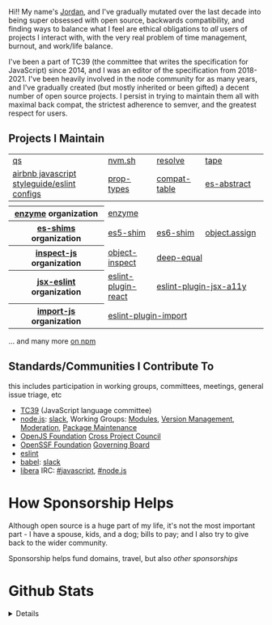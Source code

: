 <!--
**ljharb/ljharb** is a ✨ _special_ ✨ repository because its `README.md` (this file) appears on your GitHub profile.

Here are some ideas to get you started:

- 🔭 I’m currently working on ...
- 🌱 I’m currently learning ...
- 👯 I’m looking to collaborate on ...
- 🤔 I’m looking for help with ...
- 💬 Ask me about ...
- 📫 How to reach me: ...
- 😄 Pronouns: ...
- ⚡ Fun fact: ...
-->

Hi‼ My name's [Jordan](https://twitter.com/ljharb), and I've gradually mutated over the last decade into being super obsessed with open source, backwards compatibility, and finding ways to balance what I feel are ethical obligations to *all* users of projects I interact with, with the very real problem of time management, burnout, and work/life balance.

I've been a part of TC39 (the committee that writes the specification for JavaScript) since 2014, and I was an editor of the specification from 2018-2021. I've been heavily involved in the node community for as many years, and I've gradually created (but mostly inherited or been gifted) a decent number of open source projects. I persist in trying to maintain them all with maximal back compat, the strictest adherence to semver, and the greatest respect for users.

## Projects I Maintain
<table>
 <tbody>
  <tr>
   <td><a href="https://github.com/ljharb/qs">qs</a></td>
   <td><a href="https://github.com/nvm-sh/nvm">nvm.sh</a></td>
   <td><a href="https://github.com/browserify/resolve">resolve</a></td>
   <td><a href="https://github.com/substack/tape">tape</a></td>
  </tr>
  <tr>
   <td><a href="https://github.com/airbnb/javascript">airbnb javascript styleguide/eslint configs</a></td>
   <td><a href="https://github.com/facebook/prop-types">prop-types</a></td>
   <td><a href="https://github.com/kangax/compat-table">compat-table</a></td>
   <td><a href="https://github.com/ljharb/es-abstract">es-abstract</a></td>
  </tr>
  <tr><th colspan=4><img width="1000" height="1"></th></tr>
  <tr>
   <th><a href="https://github.com/enzymejs/">enzyme</a> organization</th>
   <td colspan=3><a href="https://github.com/enzymejs/enzyme">enzyme</a></td>
  </tr>
  <tr>
   <th><a href="https://github.com/es-shims">es-shims</a> organization</th>
   <td><a href="https://github.com/es-shims/es5-shim">es5-shim</a></td>
   <td><a href="https://github.com/paulmillr/es6-shim">es6-shim</a></td>
   <td><a href="https://github.com/ljharb/object.assign">object.assign</a></td>
  </tr>
  <tr>
   <th><a href="https://github.com/inspect-js/">inspect-js</a> organization</th>
   <td><a href="https://github.com/inspect-js/object-inspect">object-inspect</a></td>
   <td colspan=2><a href="https://github.com/inspect-js/node-deep-equal">deep-equal</a></td>
  </tr>
  <tr>
   <th><a href="https://github.com/jsx-eslint">jsx-eslint</a> organization</th>
   <td><a href="https://github.com/jsx-eslint/eslint-plugin-react">eslint-plugin-react</a></td>
   <td colspan=2><a href="https://github.com/jsx-eslint/eslint-plugin-jsx-a11y">eslint-plugin-jsx-a11y</a></td>
  </tr>
  <tr>
   <th><a href="https://github.com/import-js">import-js</a> organization</th>
   <td colspan=3><a href="https://github.com/import-js/eslint-plugin-import">eslint-plugin-import</a></td>
  </tr>
 </tbody>
</table>

… and many more [on npm](https://www.npmjs.com/~ljharb)

## Standards/Communities I Contribute To
<caption>this includes participation in working groups, committees, meetings, general issue triage, etc</caption>

 - [TC39](https://tc39.es/) (JavaScript language committee)
 - [node.js](https://nodejs.org/): [slack](https://www.nodeslackers.com), Working Groups: [Modules](https://github.com/nodejs/modules), [Version Management](https://github.com/nodejs/version-management), [Moderation](https://github.com/nodejs/admin/blob/main/Moderation-Policy.md), [Package Maintenance](https://github.com/nodejs/package-maintenance)
 - [OpenJS Foundation](https://github.com/openjs-foundation/) [Cross Project Council](https://github.com/openjs-foundation/cross-project-council)
 - [OpenSSF Foundation](https://openssf.org/) [Governing Board](https://openssf.org/about/board/)
 - [eslint](https://github.com/eslint/eslint/issues?utf8=✓&q=commenter%3Aljharb)
 - [babel](https://github.com/babel/babel/issues?utf8=✓&q=commenter%3Aljharb): [slack](https://babeljs.slack.com/)
 - [libera](https://libera.chat) IRC: [#javascript](https://web.libera.chat/?channel=#javascript), [#node.js](https://web.libera.chat/?channel=#node.js)

# How Sponsorship Helps

Although open source is a huge part of my life, it's not the most important part - I have a spouse, kids, and a dog; bills to pay; and I also try to give back to the wider community.

Sponsorship helps fund domains, travel, but also *other sponsorships*

# Github Stats

<details>

![GitHub stats](https://github.com/ljharb/ljharb/blob/HEAD/github-metrics.svg)

</details>

